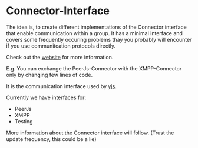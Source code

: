 
# Connector-Interface
The idea is, to create different implementations of the Connector interface that enable communication within a group.
It has a minimal interface and covers some frequently occuring problems thay you probably will encounter if you use communitcation protocols directly.

Check out the [website](https://dadamonad.github.io/yjs/) for more information.

E.g. You can exchange the PeerJs-Connector with the XMPP-Connector only by changing few lines of code.

It is the communication interface used by [yjs](https://github.com/rwth-acis/yjs).

Currently we have interfaces for:
* PeerJs
* XMPP
* Testing

More information about the Connector interface will follow. (Trust the update frequency, this could be a lie)
